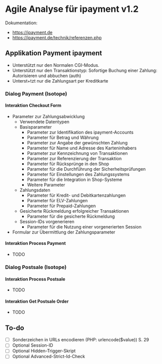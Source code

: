 Agile Analyse für ipayment v1.2
===============================

Dokumentation:

*   https://ipayment.de
*   https://ipayment.de/technik/referenzen.php


Applikation Payment ipayment
----------------------------

*   Unterstützt nur den Normalen CGI-Modus.
*   Unterstützt nur den Transaktionstyp: Sofortige Buchung einer Zahlung: Autorisieren und abbuchen (auth)
*   Unterst+tzt nur die Zahlungsart per Kreditkarte


### Dialog Payment (Isotope)

#### Interaktion Checkout Form

*   Parameter zur Zahlungsabwicklung
    *   Verwendete Datentypen
    *   Basisparameter
        *   Parameter zur Identifikation des ipayment-Accounts
        *   Parameter für Betrag und Währung
        *   Parameter zur Angabe der gewünschten Zahlung
        *   Parameter für Name und Adresse des Karteninhabers
        *   Parameter zur Kennzeichnung von Transaktionen
        *   Parameter zur Referenzierung der Transaktion
        *   Parameter für Rücksprünge in den Shop
        *   Parameter für die Durchführung der Sicherheitsprüfungen
        *   Parameter für Einstellungen des Zahlungssystems
        *   Parameter für die Integration in Shop-Systeme
        *   Weitere Parameter
    *   Zahlungsdaten
        *   Parameter für Kredit- und Debitkartenzahlungen
        *   Parameter für ELV-Zahlungen
        *   Parameter für Prepaid-Zahlungen
    *   Gesicherte Rückmeldung erfolgreicher Transaktionen
        *   Parameter für die gesicherte Rückmeldung
    *   Session-IDs vorgenerieren
        * Parameter für die Nutzung einer vorgenerierten Session
*   Formular zur Übermittlung der Zahlungsparameter


#### Interaktion Process Payment

*   TODO


### Dialog Postsale (Isotope)

#### Interaktion Process Postsale

*   TODO


#### Interaktion Get Postsale Order

*   TODO


To-do
-----

*   [ ] Sonderzeichen in URLs encodieren (PHP: urlencode($value)) S. 29
*   [ ] Optional Session-ID
*   [ ] Optional Hidden-Trigger-Skript
*   [ ] Optional Advanced-Strict-Id-Check
